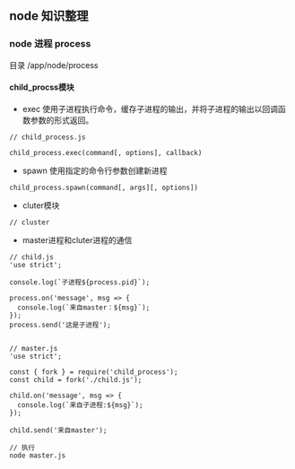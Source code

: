 ## node 知识整理

### node 进程 process
目录 /app/node/process

#### child_procss模块
- exec
使用子进程执行命令，缓存子进程的输出，并将子进程的输出以回调函数参数的形式返回。
```
// child_process.js

child_process.exec(command[, options], callback)
```

- spawn
使用指定的命令行参数创建新进程
```
child_process.spawn(command[, args][, options])
```


- cluter模块
```
// cluster

```

- master进程和cluter进程的通信
```
// child.js
'use strict';

console.log(`子进程${process.pid}`);

process.on('message', msg => {
  console.log(`来自master：${msg}`);
});
process.send('这是子进程');


// master.js
'use strict';

const { fork } = require('child_process');
const child = fork('./child.js');

child.on('message', msg => {
  console.log(`来自子进程:${msg}`);
});

child.send('来自master');

// 执行
node master.js
```